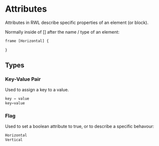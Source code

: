 # Attributes

Attributes in RWL describe specific properties of an element (or block).

Normally inside of \[] after the name / type of an element:

```js
frame [Horizontal] {
  
}
```

## Types

### Key-Value Pair

Used to assign a key to a value.

```js
key = value
key=value
```

### Flag

Used to set a boolean attribute to true, or to describe a specific behavour:

```js
Horizontal
Vertical
```

